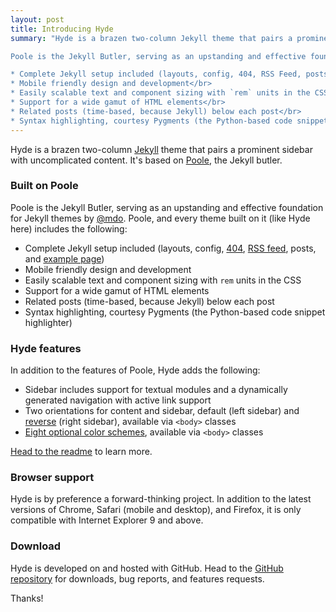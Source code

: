 ```yaml
---
layout: post
title: Introducing Hyde
summary: "Hyde is a brazen two-column Jekyll theme that pairs a prominent sidebar with uncomplicated content. It's based on Poole, the Jekyll butler.</br>

Poole is the Jekyll Butler, serving as an upstanding and effective foundation for Jekyll themes by @mdo. Poole, and every theme built on it (like Hyde here) includes the following:</br>

* Complete Jekyll setup included (layouts, config, 404, RSS Feed, posts, and example page)</br>
* Mobile friendly design and development</br>
* Easily scalable text and component sizing with `rem` units in the CSS</br>
* Support for a wide gamut of HTML elements</br>
* Related posts (time-based, because Jekyll) below each post</br>
* Syntax highlighting, courtesy Pygments (the Python-based code snippet highlighter)"
---
```


Hyde is a brazen two-column [Jekyll](http://jekyllrb.com) theme that pairs a prominent sidebar with uncomplicated content. It's based on [Poole](http://getpoole.com), the Jekyll butler.

### Built on Poole

Poole is the Jekyll Butler, serving as an upstanding and effective foundation for Jekyll themes by [@mdo](https://twitter.com/mdo). Poole, and every theme built on it (like Hyde here) includes the following:

* Complete Jekyll setup included (layouts, config, [404](/404), [RSS feed](/atom.xml), posts, and [example page](/about))
* Mobile friendly design and development
* Easily scalable text and component sizing with `rem` units in the CSS
* Support for a wide gamut of HTML elements
* Related posts (time-based, because Jekyll) below each post
* Syntax highlighting, courtesy Pygments (the Python-based code snippet highlighter)

### Hyde features

In addition to the features of Poole, Hyde adds the following:

* Sidebar includes support for textual modules and a dynamically generated navigation with active link support
* Two orientations for content and sidebar, default (left sidebar) and [reverse](https://github.com/poole/lanyon#reverse-layout) (right sidebar), available via `<body>` classes
* [Eight optional color schemes](https://github.com/poole/hyde#themes), available via `<body>` classes

[Head to the readme](https://github.com/poole/hyde#readme) to learn more.

### Browser support

Hyde is by preference a forward-thinking project. In addition to the latest versions of Chrome, Safari (mobile and desktop), and Firefox, it is only compatible with Internet Explorer 9 and above.

### Download

Hyde is developed on and hosted with GitHub. Head to the <a href="https://github.com/poole/hyde">GitHub repository</a> for downloads, bug reports, and features requests.

Thanks!
